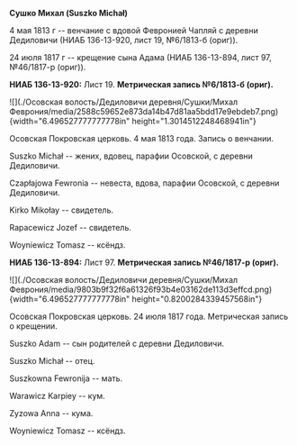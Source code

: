 **Сушко Михал (Suszko Michał)**

4 мая 1813 г -- венчание с вдовой Февронией Чапляй с деревни Дедиловичи
(НИАБ 136-13-920, лист 19, №6/1813-б (ориг)).

24 июля 1817 г -- крещение сына Адама (НИАБ 136-13-894, лист 97,
№46/1817-р (ориг)).

**НИАБ 136-13-920:** Лист 19. **Метрическая запись №6/1813-б (ориг).**

![](./Осовская волость/Дедиловичи деревня/Сушки/Михал Феврония/media/2588c59652e873da14b47d81aa5bdd17e9ebdeb7.png){width="6.496527777777778in"
height="1.3014512248468941in"}

Осовская Покровская церковь. 4 мая 1813 года. Запись о венчании.

Suszko Michał -- жених, вдовец, парафии Осовской, с деревни Дедиловичи.

Czapłajowa Fewronia -- невеста, вдова, парафии Осовской, с деревни
Дедиловичи.

Kirko Mikołay -- свидетель.

Rapaсewicz Jozef -- свидетель.

Woyniewicz Tomasz -- ксёндз.

**НИАБ 136-13-894:** Лист 97. **Метрическая запись №46/1817-р (ориг).**

![](./Осовская волость/Дедиловичи деревня/Сушки/Михал Феврония/media/9803b9f32f6a61326f93b4e03162de113d3effcd.png){width="6.496527777777778in"
height="0.8200284339457568in"}

Осовская Покровская церковь. 24 июля 1817 года. Метрическая запись о
крещении.

Suszko Adam -- сын родителей с деревни Дедиловичи.

Suszko Michał -- отец.

Suszkowna Fewronija -- мать.

Warawicz Karpiey -- кум.

Zyzowa Anna -- кума.

Woyniewicz Tomasz -- ксёндз.

